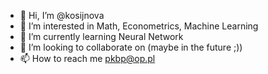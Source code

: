 - 👋 Hi, I’m @kosijnova
- 👀 I’m interested in Math, Econometrics, Machine Learning
- 🌱 I’m currently learning Neural Network
- 💞️ I’m looking to collaborate on (maybe in the future ;))
- 📫 How to reach me pkbp@op.pl

<!---
kosijnova/kosijnova is a ✨ special ✨ repository because its `README.md` (this file) appears on your GitHub profile.
You can click the Preview link to take a look at your changes.
--->
